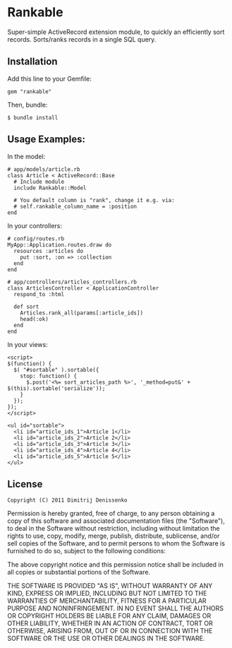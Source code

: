 # Rankable

Super-simple ActiveRecord extension module, to quickly an efficiently sort
records. Sorts/ranks records in a single SQL query.

## Installation

Add this line to your Gemfile:

    gem "rankable"

Then, bundle:

    $ bundle install

## Usage Examples:

In the model:

    # app/models/article.rb
    class Article < ActiveRecord::Base
      # Include module
      include Rankable::Model

      # You default column is "rank", change it e.g. via:
      # self.rankable_column_name = :position
    end

In your controllers:

    # config/routes.rb
    MyApp::Application.routes.draw do
      resources :articles do
        put :sort, :on => :collection
      end
    end

    # app/controllers/articles_controllers.rb
    class ArticlesController < ApplicationController
      respond_to :html

      def sort
        Articles.rank_all(params[:article_ids])
        head(:ok)
      end
    end

In your views:

    <script>
    $(function() {
      $( "#sortable" ).sortable({
        stop: function() {
          $.post('<%= sort_articles_path %>', '_method=put&' + $(this).sortable('serialize'));
        }
      });
    });
    </script>

    <ul id="sortable">
      <li id="article_ids_1">Article 1</li>
      <li id="article_ids_2">Article 2</li>
      <li id="article_ids_3">Article 3</li>
      <li id="article_ids_4">Article 4</li>
      <li id="article_ids_5">Article 5</li>
    </ul>


## License

    Copyright (C) 2011 Dimitrij Denissenko

  Permission is hereby granted, free of charge, to any person obtaining
  a copy of this software and associated documentation files (the
  "Software"), to deal in the Software without restriction, including
  without limitation the rights to use, copy, modify, merge, publish,
  distribute, sublicense, and/or sell copies of the Software, and to
  permit persons to whom the Software is furnished to do so, subject to
  the following conditions:

  The above copyright notice and this permission notice shall be
  included in all copies or substantial portions of the Software.

  THE SOFTWARE IS PROVIDED "AS IS", WITHOUT WARRANTY OF ANY KIND,
  EXPRESS OR IMPLIED, INCLUDING BUT NOT LIMITED TO THE WARRANTIES OF
  MERCHANTABILITY, FITNESS FOR A PARTICULAR PURPOSE AND
  NONINFRINGEMENT. IN NO EVENT SHALL THE AUTHORS OR COPYRIGHT HOLDERS BE
  LIABLE FOR ANY CLAIM, DAMAGES OR OTHER LIABILITY, WHETHER IN AN ACTION
  OF CONTRACT, TORT OR OTHERWISE, ARISING FROM, OUT OF OR IN CONNECTION
  WITH THE SOFTWARE OR THE USE OR OTHER DEALINGS IN THE SOFTWARE.

